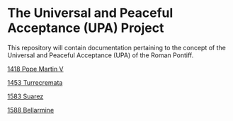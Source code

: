 # The Universal and Peaceful Acceptance (UPA) Project

This repository will contain documentation pertaining to the concept of the Universal and Peaceful Acceptance (UPA) of the Roman Pontiff.

[1418 Pope Martin V](https://github.com/TreadingTheTiber/UPA/tree/main/1418%20Pope%20Martin%20V)

[1453 Turrecremata](https://github.com/TreadingTheTiber/UPA/tree/main/1453%20Turrecremata)

[1583 Suarez](https://github.com/TreadingTheTiber/UPA/tree/main/1583%20Suarez)

[1588 Bellarmine](https://github.com/TreadingTheTiber/UPA/tree/main/1588%20Bellarmine)

